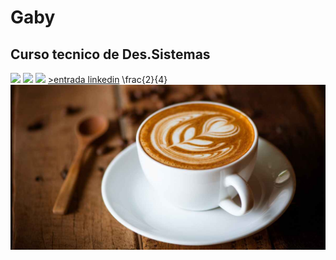 # Gaby
## Curso tecnico de Des.Sistemas
  <img height="200px" src="https://cdn.jsdelivr.net/gh/devicons/devicon/icons/phalcon/phalcon-original.svg" />  <img height="200px" src="https://cdn.jsdelivr.net/gh/devicons/devicon/icons/phoenix/phoenix-plain.svg" /> <img height="200px" src="https://cdn.jsdelivr.net/gh/devicons/devicon/icons/latex/latex-original.svg" /> 
  <a href="https://br.linkedin.com/"> >entrada linkedin</a>
  \frac{2}{4}
<img src="coffee62.jpg"/>

